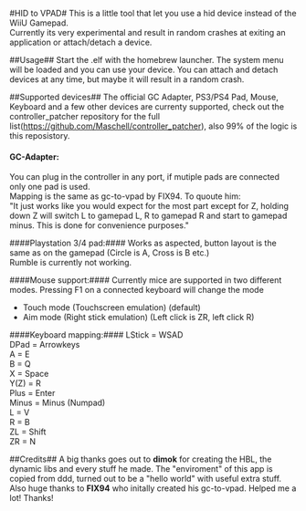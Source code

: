 #HID to VPAD#
This is a little tool that let you use a hid device instead of the WiiU Gamepad. <br />
Currently its very experimental and result in random crashes at exiting an application or attach/detach a device.<br />

##Usage##
Start the .elf with the homebrew launcher. The system menu will be loaded and you can use your device. You can attach and detach devices at any time, but maybe it will result in a random crash.

##Supported devices##
The official GC Adapter, PS3/PS4 Pad, Mouse, Keyboard and a few other devices are currenty supported, check out the controller_patcher repository for the full list(https://github.com/Maschell/controller_patcher), also 99% of the logic is this reposistory.

#### GC-Adapter: ####
You can plug in the controller in any port, if mutiple pads are connected only one pad is used.<br />
Mapping is the same as gc-to-vpad by FIX94. To quoute him:<br />
"It just works like you would expect for the most part except for Z, holding down Z will switch L to gamepad L, R to gamepad R and start to gamepad minus. This is done for convenience purposes."<br />

####Playstation 3/4 pad:####
Works as aspected, button layout is the same as on the gamepad (Circle is A, Cross is B etc.)<br />
Rumble is currently not working.<br />

####Mouse support:####
Currently mice are supported in two different modes. Pressing F1 on a connected keyboard will change the mode<br />
- Touch mode (Touchscreen emulation) (default)<br />
- Aim mode (Right stick emulation) (Left click is ZR, left click R)<br />

####Keyboard mapping:####
LStick = WSAD <br />
DPad = Arrowkeys<br />
A = E<br />
B = Q<br />
X = Space<br />
Y(Z) = R<br />
Plus = Enter<br />
Minus = Minus (Numpad)<br />
L = V<br />
R = B<br />
ZL = Shift<br />
ZR = N<br />

##Credits##
A big thanks goes out to <b>dimok</b> for creating the HBL, the dynamic libs and every stuff he made. The "enviroment" of this app is copied from ddd, turned out to be a "hello world" with useful extra stuff.<br />
Also huge thanks to <b>FIX94</b> who initally created his gc-to-vpad. Helped me a lot! Thanks!
